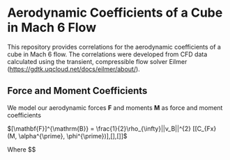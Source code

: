 # Aerodynamic Coefficients of a Cube in Mach 6 Flow

This repository provides correlations for the aerodynamic coefficients of a cube in Mach 6 flow.
The correlations were developed from CFD data calculated using the transient, compressible flow solver Eilmer (https://gdtk.uqcloud.net/docs/eilmer/about/).

## Force and Moment Coefficients

We model our aerodynamic forces $\mathbf{F}$ and moments $\mathbf{M}$ as force and moment coefficients

$[\mathbf{F}]^{\mathrm{B}} = \frac{1}{2}\rho_{\infty}||v_B||^{2} [[C_{Fx} (M, \alpha^{\prime}, \phi^{\prime})],[],[]]$

Where $$




